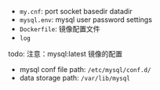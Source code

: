 - `my.cnf`: port socket basedir datadir
- `mysql.env`: mysql user password settings
- `Dockerfile`: 镜像配置文件
- `log`

todo: 注意：mysql:latest 镜像的配置

- mysql conf file path: `/etc/mysql/conf.d/`
- data storage path: `/var/lib/mysql`
